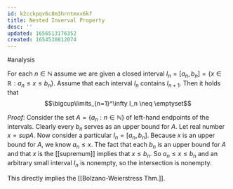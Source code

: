 ```yaml
---
id: k2cckpqv6c8m3hrntmxx6kf
title: Nested Inverval Property
desc: ''
updated: 1656513176352
created: 1654530812074
---
```

#analysis 

For each $n \in \mathbb{N}$ assume we are given a closed interval $I_n = [a_n,b_n] = \{x \in \mathbb{R} : a_n \leq x \leq b_n\}$.  Assume that each interval $I_n$ contains $I_{n+1}$.  Then it holds that
$$\bigcup\limits_{n=1}^\infty I_n \neq \emptyset$$

*Proof*:
Consider the set $A = \{a_n : n \in \mathbb{N}\}$ of left-hand endpoints of the intervals.  Clearly every $b_n$ serves as an upper bound for $A$.  Let real number $x = sup A$.
Now consider a particular $I_n = [a_n,b_n]$.  Because $x$ is an upper bound for $A$, we know $a_n \leq x$.  The fact that each $b_n$ is an upper bound for $A$ and that $x$ is the [[supremum]] implies that $x \leq b_n$.  So $a_n \leq x \leq b_n$ and an arbitrary small interval $I_n$ is nonempty, so the intersection is nonempty.

This directly implies the [[Bolzano-Weierstress Thm.]].